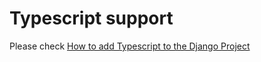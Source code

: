 # Typescript support

Please check [How to add Typescript to the Django Project](https://www.accordbox.com/blog/how-to-add-typescript-to-the-django-project/)
